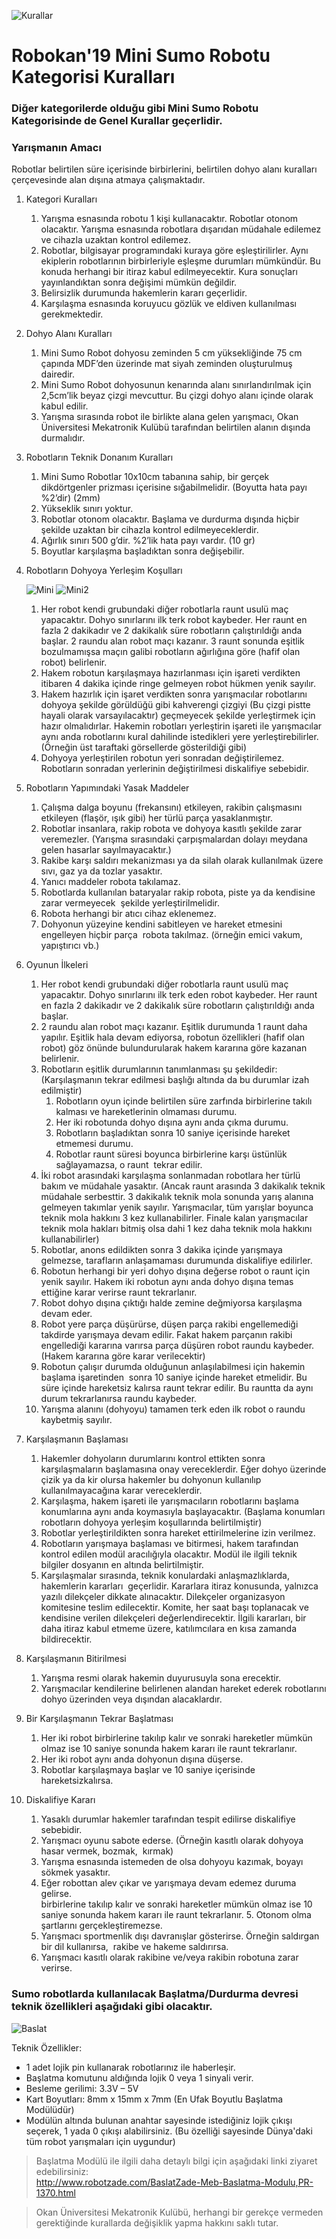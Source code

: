 ![Kurallar](img/genel.png)

# Robokan'19 Mini Sumo Robotu Kategorisi Kuralları

### Diğer kategorilerde olduğu gibi Mini Sumo Robotu Kategorisinde de Genel Kurallar geçerlidir.

### Yarışmanın Amacı
Robotlar belirtilen süre içerisinde birbirlerini, belirtilen dohyo alanı kuralları çerçevesinde alan dışına atmaya çalışmaktadır.

1. Kategori Kuralları  
	1. Yarışma esnasında robotu 1 kişi kullanacaktır. Robotlar otonom olacaktır. Yarışma esnasında robotlara dışarıdan müdahale edilemez ve cihazla uzaktan kontrol edilemez. 
	2. Robotlar, bilgisayar programındaki kuraya göre eşleştirilirler. Aynı ekiplerin robotlarının birbirleriyle eşleşme durumları mümkündür. Bu konuda herhangi bir itiraz kabul edilmeyecektir. Kura sonuçları yayınlandıktan sonra değişimi mümkün değildir. 
	3. Belirsizlik durumunda hakemlerin kararı geçerlidir. 
	4. Karşılaşma esnasında koruyucu gözlük ve eldiven kullanılması gerekmektedir. 
2. Dohyo Alanı Kuralları  
	1. Mini Sumo Robot dohyosu zeminden 5 cm yüksekliğinde 75 cm çapında MDF’den üzerinde mat siyah zeminden oluşturulmuş dairedir.  
	2. Mini Sumo Robot dohyosunun kenarında alanı sınırlandırılmak için 2,5cm’lik beyaz çizgi mevcuttur. Bu çizgi dohyo alanı içinde olarak kabul edilir. 
	3. Yarışma sırasında robot ile birlikte alana gelen yarışmacı, Okan Üniversitesi Mekatronik Kulübü tarafından belirtilen alanın dışında durmalıdır. 
3. Robotların Teknik Donanım Kuralları  
	1. Mini Sumo Robotlar 10x10cm tabanına sahip, bir gerçek dikdörtgenler prizması içerisine sığabilmelidir. (Boyutta hata payı %2’dir) (2mm)
	2. Yükseklik sınırı yoktur. 
	3. Robotlar otonom olacaktır. Başlama ve durdurma dışında hiçbir şekilde uzaktan bir cihazla kontrol edilmeyeceklerdir. 
	4. Ağırlık sınırı 500 g’dir. %2’lik hata payı vardır. (10 gr) 
	5. Boyutlar karşılaşma başladıktan sonra değişebilir. 
4. Robotların Dohyoya Yerleşim Koşulları  

      ![Mini](img/mini.jpg)  ![Mini2](img/mini.jpeg)

	1. Her robot kendi grubundaki diğer robotlarla raunt usulü maç yapacaktır. Dohyo sınırlarını ilk terk robot kaybeder. Her raunt en fazla 2 dakikadır ve 2 dakikalık süre robotların çalıştırıldığı anda başlar. 2 raundu alan robot maçı kazanır. 3 raunt sonunda eşitlik bozulmamışsa  maçın galibi robotların ağırlığına göre (hafif olan robot) belirlenir.  
	2. Hakem robotun karşılaşmaya hazırlanması için işareti verdikten itibaren 4 dakika içinde ringe gelmeyen robot hükmen yenik sayılır.  
	3. Hakem hazırlık için işaret verdikten sonra yarışmacılar robotlarını dohyoya şekilde görüldüğü gibi kahverengi çizgiyi (Bu çizgi pistte hayali olarak varsayılacaktır) geçmeyecek şekilde yerleştirmek için hazır olmalıdırlar. Hakemin robotları yerleştirin işareti ile yarışmacılar aynı anda robotlarını kural dahilinde istedikleri yere yerleştirebilirler.(Örneğin üst taraftaki görsellerde gösterildiği gibi)
	4. Dohyoya yerleştirilen robotun yeri sonradan değiştirilemez. Robotların sonradan yerlerinin değiştirilmesi diskalifiye sebebidir. 
5. Robotların Yapımındaki Yasak Maddeler  
	1. Çalışma dalga boyunu (frekansını) etkileyen, rakibin çalışmasını etkileyen (flaşör, ışık gibi) her türlü parça yasaklanmıştır. 
	2. Robotlar insanlara, rakip robota ve dohyoya kasıtlı şekilde zarar veremezler. (Yarışma sırasındaki çarpışmalardan dolayı meydana gelen hasarlar sayılmayacaktır.) 
	3. Rakibe karşı saldırı mekanizması ya da silah olarak kullanılmak üzere sıvı, gaz ya da tozlar yasaktır.   
	4. Yanıcı maddeler robota takılamaz.
	5. Robotlarda kullanılan bataryalar rakip robota, piste ya da kendisine zarar vermeyecek  şekilde yerleştirilmelidir.   
	6. Robota herhangi bir atıcı cihaz eklenemez. 
	7. Dohyonun yüzeyine kendini sabitleyen ve hareket etmesini engelleyen hiçbir parça  robota takılmaz. (örneğin emici vakum, yapıştırıcı vb.) 
6. Oyunun İlkeleri  
	1. Her robot kendi grubundaki diğer robotlarla raunt usulü maç yapacaktır. Dohyo sınırlarını ilk terk eden robot kaybeder. Her raunt en fazla 2 dakikadır ve 2 dakikalık süre robotların çalıştırıldığı anda başlar.   
	2. 2 raundu alan robot maçı kazanır. Eşitlik durumunda 1 raunt daha yapılır. Eşitlik hala devam ediyorsa, robotun özellikleri (hafif olan robot) göz önünde bulundurularak hakem kararına göre kazanan belirlenir.   
	3. Robotların eşitlik durumlarının tanımlanması şu şekildedir: (Karşılaşmanın tekrar edilmesi başlığı altında da bu durumlar izah edilmiştir)  
		1. Robotların oyun içinde belirtilen süre zarfında birbirlerine takılı kalması ve hareketlerinin olmaması durumu. 
		2. Her iki robotunda dohyo dışına aynı anda çıkma durumu.   
		3. Robotların başladıktan sonra 10 saniye içerisinde hareket etmemesi durumu.   
		4. Robotlar raunt süresi boyunca birbirlerine karşı üstünlük sağlayamazsa, o raunt  tekrar edilir.   
	4. İki robot arasındaki karşılaşma sonlanmadan robotlara her türlü bakım ve müdahale yasaktır. (Ancak raunt arasında 3 dakikalık teknik müdahale serbesttir. 3 dakikalık teknik mola sonunda yarış alanına gelmeyen takımlar yenik sayılır. Yarışmacılar, tüm yarışlar boyunca teknik mola hakkını 3 kez kullanabilirler. Finale kalan yarışmacılar teknik mola hakları bitmiş olsa dahi 1 kez daha teknik mola hakkını kullanabilirler)
	5. Robotlar, anons edildikten sonra 3 dakika içinde yarışmaya gelmezse, tarafların anlaşamaması durumunda diskalifiye edilirler. 
	6. Robotun herhangi bir yeri dohyo dışına değerse robot o raunt için yenik sayılır. Hakem iki robotun aynı anda dohyo dışına temas ettiğine karar verirse raunt tekrarlanır. 
	7. Robot dohyo dışına çıktığı halde zemine değmiyorsa karşılaşma devam eder. 
	8. Robot yere parça düşürürse, düşen parça rakibi engellemediği takdirde yarışmaya devam edilir. Fakat hakem parçanın rakibi engellediği kararına varırsa parça düşüren robot raundu kaybeder. 
	(Hakem kararına göre karar verilecektir) 
	9. Robotun çalışır durumda olduğunun anlaşılabilmesi için hakemin başlama işaretinden  sonra 10 saniye içinde hareket etmelidir. Bu süre içinde hareketsiz kalırsa raunt tekrar edilir. Bu rauntta da aynı durum tekrarlanırsa raundu kaybeder.   
	10. Yarışma alanını (dohyoyu) tamamen terk eden ilk robot o raundu kaybetmiş sayılır. 
7. Karşılaşmanın Başlaması  
	1. Hakemler dohyoların durumlarını kontrol ettikten sonra karşılaşmaların başlamasına onay vereceklerdir. Eğer dohyo üzerinde çizik ya da kir olursa hakemler bu dohyonun kullanılıp kullanılmayacağına karar vereceklerdir.  
	2. Karşılaşma, hakem işareti ile yarışmacıların robotlarını başlama konumlarına aynı anda koymasıyla başlayacaktır. (Başlama konumları robotların dohyoya yerleşim koşullarında belirtilmiştir) 
	3. Robotlar yerleştirildikten sonra hareket ettirilmelerine izin verilmez. 
	4. Robotların yarışmaya başlaması ve bitirmesi, hakem tarafından kontrol edilen modül aracılığıyla olacaktır. Modül ile ilgili teknik bilgiler dosyanın en altında belirtilmiştir. 
	5. Karşılaşmalar sırasında, teknik konulardaki anlaşmazlıklarda, hakemlerin kararları  geçerlidir. Kararlara itiraz konusunda, yalnızca yazılı dilekçeler dikkate alınacaktır. Dilekçeler organizasyon komitesine teslim edilecektir. Komite, her saat başı toplanacak ve kendisine verilen dilekçeleri değerlendirecektir. İlgili kararları, bir daha itiraz kabul etmeme üzere, katılımcılara en kısa zamanda bildirecektir. 
8. Karşılaşmanın Bitirilmesi  
	1. Yarışma resmi olarak hakemin duyurusuyla sona erecektir. 
	2. Yarışmacılar kendilerine belirlenen alandan hareket ederek robotlarını dohyo üzerinden veya dışından alacaklardır.   
9. Bir Karşılaşmanın Tekrar Başlatması  
	1. Her iki robot birbirlerine takılıp kalır ve sonraki hareketler mümkün olmaz ise 10 saniye sonunda hakem kararı ile raunt tekrarlanır. 
	2. Her iki robot aynı anda dohyonun dışına düşerse. 
	3. Robotlar karşılaşmaya başlar ve 10 saniye içerisinde hareketsizkalırsa.
10. Diskalifiye Kararı  
	1. Yasaklı durumlar hakemler tarafından tespit edilirse diskalifiye sebebidir.  
	2. Yarışmacı oyunu sabote ederse. (Örneğin kasıtlı olarak dohyoya hasar vermek, bozmak,  kırmak) 
	3. Yarışma esnasında istemeden de olsa dohyoyu kazımak, boyayı sökmek yasaktır. 
	4. Eğer robottan alev çıkar ve yarışmaya devam edemez duruma gelirse.  
	birbirlerine takılıp kalır ve sonraki hareketler mümkün olmaz ise 10 saniye sonunda hakem kararı ile raunt tekrarlanır. 	5. Otonom olma şartlarını gerçekleştiremezse. 
	6. Yarışmacı sportmenlik dışı davranışlar gösterirse. Örneğin saldırgan bir dil kullanırsa,  rakibe ve hakeme saldırırsa. 
	7. Yarışmacı kasıtlı olarak rakibine ve/veya rakibin robotuna zarar verirse. 

### Sumo robotlarda kullanılacak Başlatma/Durdurma devresi teknik özellikleri aşağıdaki gibi olacaktır.  

![Baslat](img/baslat.png)

Teknik Özellikler: 

- 1 adet lojik pin kullanarak robotlarınız ile haberleşir. 
- Başlatma komutunu aldığında lojik 0 veya 1 sinyali verir. 
- Besleme gerilimi: 3.3V – 5V  
- Kart Boyutları: 8mm x 15mm x 7mm (En Ufak Boyutlu Başlatma Modülüdür) 
- Modülün altında bulunan anahtar sayesinde istediğiniz lojik çıkışı seçerek, 1 yada 0 çıkışı alabilirsiniz. (Bu özelliği sayesinde Dünya'daki tüm robot yarışmaları için uygundur) 

> Başlatma Modülü ile ilgili daha detaylı bilgi için aşağıdaki linki ziyaret edebilirsiniz:  
> http://www.robotzade.com/BaslatZade-Meb-Baslatma-Modulu,PR-1370.html 

> Okan Üniversitesi Mekatronik Kulübü, herhangi bir gerekçe vermeden gerektiğinde kurallarda değişiklik yapma hakkını saklı tutar.







